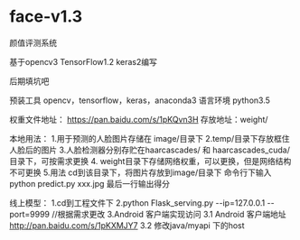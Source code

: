 # face-v1.3
颜值评测系统

基于opencv3 TensorFlow1.2 keras2编写

后期填坑吧

预装工具 opencv，tensorflow，keras，anaconda3 
语言环境 python3.5

权重文件地址：
https://pan.baidu.com/s/1pKQvn3H
存放地址：weight/

本地用法：
1.用于预测的人脸图片存储在 image/目录下
2.temp/目录下存放框住人脸后的图片
3.人脸检测器分别存贮在haarcascades/ 和 haarcascades_cuda/ 目录下，可按需求更换
4. weight目录下存储网络权重，可以更换，但是网络结构不可更换
5.用法 cd到该目录下，将图片存放到image/目录下 命令行下输入 python predict.py xxx.jpg 最后一行输出得分

线上模型：
1.cd到工程文件下
2.python Flask_serving.py --ip=127.0.0.1 --port=9999  //根据需求更改
3.Android 客户端实现访问 
3.1 Android 客户端地址 http://pan.baidu.com/s/1pKXMJY7 
3.2 修改java/myapi 下的host
